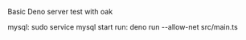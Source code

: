 Basic Deno server test with oak

mysql: sudo service mysql start
run: deno run --allow-net src/main.ts